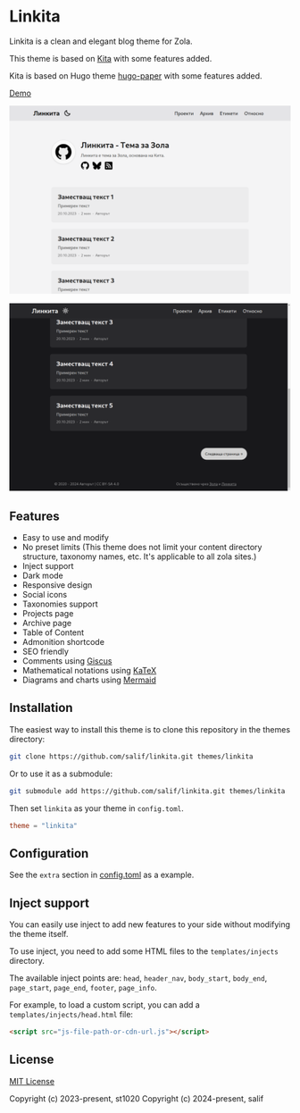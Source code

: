 # Linkita

Linkita is a clean and elegant blog theme for Zola.

This theme is based on [Kita](https://github.com/st1020/kita) with some features added.

Kita is based on Hugo theme [hugo-paper](https://github.com/nanxiaobei/hugo-paper) with some features added.

[Demo](https://salif.github.io/linkita/en/)

![Screenshot](https://raw.githubusercontent.com/salif/linkita/linkita/screenshot.png)

![Screenshot - Dark mode](https://raw.githubusercontent.com/salif/linkita/linkita/screenshot.dark.png)

## Features

- Easy to use and modify
- No preset limits (This theme does not limit your content directory structure, taxonomy names, etc. It's applicable to all zola sites.)
- Inject support
- Dark mode
- Responsive design
- Social icons
- Taxonomies support
- Projects page
- Archive page
- Table of Content
- Admonition shortcode
- SEO friendly
- Comments using [Giscus](https://giscus.app/)
- Mathematical notations using [KaTeX](https://katex.org/)
- Diagrams and charts using [Mermaid](https://mermaid.js.org/)

## Installation

The easiest way to install this theme is to clone this repository in the themes directory:

```sh
git clone https://github.com/salif/linkita.git themes/linkita
```

Or to use it as a submodule:

```sh
git submodule add https://github.com/salif/linkita.git themes/linkita
```

Then set `linkita` as your theme in `config.toml`.

```toml
theme = "linkita"
```

## Configuration

See the `extra` section in [config.toml](https://github.com/salif/linkita/blob/linkita/config.toml) as a example.

## Inject support

You can easily use inject to add new features to your side without modifying the theme itself.

To use inject, you need to add some HTML files to the `templates/injects` directory.

The available inject points are: `head`, `header_nav`, `body_start`, `body_end`, `page_start`, `page_end`, `footer`, `page_info`.

For example, to load a custom script, you can add a `templates/injects/head.html` file:

```html
<script src="js-file-path-or-cdn-url.js"></script>
```

## License

[MIT License](https://github.com/salif/linkita/blob/linkita/LICENSE)

Copyright (c) 2023-present, st1020
Copyright (c) 2024-present, salif

